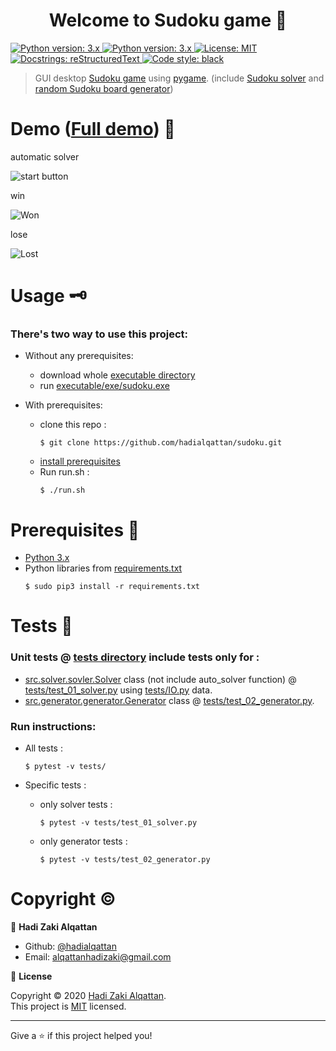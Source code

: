 <h1 align="center">Welcome to Sudoku game 👋</h1>
<p>
  <a href="https://www.codacy.com/manual/hadialqattan/sudoku?utm_source=github.com&amp;utm_medium=referral&amp;utm_content=hadialqattan/sudoku&amp;utm_campaign=Badge_Grade"><img alt="Python version: 3.x" src="https://app.codacy.com/project/badge/Grade/07a9c48a23bf41fdb278590209b04967">
  </a>
  <a href="https://www.python.org/"><img alt="Python version: 3.x" src="https://img.shields.io/badge/python-python%203.x-blue.svg">
  </a>
  <a href="https://github.com/hadialqattan/sudoku/blob/master/LICENSE" target="_blank">  
    <img alt="License: MIT" src="https://img.shields.io/badge/License-MIT-yellow.svg" />
  </a>
  <a href="https://docutils.sourceforge.io/rst.html"><img alt="Docstrings: reStructuredText" src="https://img.shields.io/badge/docstrings-reStructuredText-gree.svg">
  </a>
  <a href="https://github.com/psf/black"><img alt="Code style: black" src="https://img.shields.io/badge/code%20style-black-000000.svg">
  </a>
</p>

> GUI desktop [Sudoku game](https://en.wikipedia.org/wiki/Sudoku) using [pygame](https://www.pygame.org/wiki/GettingStarted). (include [Sudoku solver](https://github.com/hadialqattan/sudoku/blob/master/src/solver/solver.py) and [random Sudoku board generator](https://github.com/hadialqattan/sudoku/blob/master/src/generator/generator.py))

# Demo ([Full demo](https://github.com/hadialqattan/sudoku/tree/master/docs/DEMO.md)) 🧮

automatic solver

![start button](https://github.com/hadialqattan/sudoku/blob/master/docs/gif/start.gif?raw=true)

win 

![Won](https://github.com/hadialqattan/sudoku/blob/master/docs/gif/won.gif?raw=true)

lose

![Lost](https://github.com/hadialqattan/sudoku/blob/master/docs/gif/lost.gif?raw=true)

# Usage 🗝
### There's two way to use this project: 
* Without any prerequisites: 
  + download whole [executable directory](https://github.com/hadialqattan/sudoku/tree/master/executable)
  + run [executable/exe/sudoku.exe](https://github.com/hadialqattan/sudoku/tree/master/executable/exe/sudoku.exe)

* With prerequisites: 
  + clone this repo : 
    ```shell 
    $ git clone https://github.com/hadialqattan/sudoku.git
    ```
  + [install prerequisites](#Prerequisites%20🔩)
  + Run run.sh : 
    ```shell
    $ ./run.sh
    ```

# Prerequisites 🔩

* [Python 3.x](https://www.python.org/downloads/)
* Python libraries from [requirements.txt](https://github.com/hadialqattan/sudoku/blob/master/requirements.txt)
  ```shell 
  $ sudo pip3 install -r requirements.txt
  ```

# Tests 🧪

### Unit tests @ [tests directory](https://github.com/hadialqattan/sudoku/tree/master/tests) include tests only for :
* [src.solver.sovler.Solver](https://github.com/hadialqattan/sudoku/blob/master/src/solver/solver.py) class (not include auto_solver function) @ [tests/test_01_solver.py](https://github.com/hadialqattan/sudoku/blob/master/tests/test_01_solver.py) using [tests/IO.py](https://github.com/hadialqattan/sudoku/blob/master/tests/IO.py) data.
* [src.generator.generator.Generator](https://github.com/hadialqattan/sudoku/blob/master/src/generator/generator.py) class @ [tests/test_02_generator.py](https://github.com/hadialqattan/sudoku/blob/master/tests/test_02_generator.py).

### Run instructions:

* All tests :
  ``` shell
  $ pytest -v tests/
  ```

* Specific tests :
  + only solver tests :
    ``` shell
    $ pytest -v tests/test_01_solver.py
    ```

  + only generator tests :
    ```shell
    $ pytest -v tests/test_02_generator.py
    ```

# Copyright ©

👤 **Hadi Zaki Alqattan**

* Github: [@hadialqattan](https://github.com/hadialqattan)
* Email: [alqattanhadizaki@gmail.com]()

📝 **License**

Copyright © 2020 [Hadi Zaki Alqattan](https://github.com/hadialqattan).<br />
This project is [MIT](https://github.com/hadialqattan/sudoku/blob/master/LICENSE) licensed.

***
Give a ⭐️ if this project helped you!
